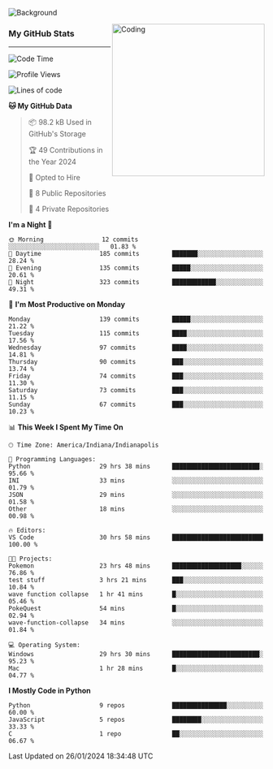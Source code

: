 ![Background](https://github.com/Nguyen-Noah/Nguyen-Noah/assets/112649680/f5d2296f-0508-400c-abcf-47c085708a2a)

<img align="right" alt="Coding" width="300" src="https://cdn.dribbble.com/users/1277312/screenshots/14733298/media/39b1045e593737587dd60e42c8422d1f.gif" >

### My GitHub Stats
---
<!--START_SECTION:waka-->
![Code Time](http://img.shields.io/badge/Code%20Time-94%20hrs%2059%20mins-blue)

![Profile Views](http://img.shields.io/badge/Profile%20Views-0-blue)

![Lines of code](https://img.shields.io/badge/From%20Hello%20World%20I%27ve%20Written-120.5%20thousand%20lines%20of%20code-blue)

**🐱 My GitHub Data** 

> 📦 98.2 kB Used in GitHub's Storage 
 > 
> 🏆 49 Contributions in the Year 2024
 > 
> 💼 Opted to Hire
 > 
> 📜 8 Public Repositories 
 > 
> 🔑 4 Private Repositories 
 > 
**I'm a Night 🦉** 

```text
🌞 Morning                12 commits          ░░░░░░░░░░░░░░░░░░░░░░░░░   01.83 % 
🌆 Daytime                185 commits         ███████░░░░░░░░░░░░░░░░░░   28.24 % 
🌃 Evening                135 commits         █████░░░░░░░░░░░░░░░░░░░░   20.61 % 
🌙 Night                  323 commits         ████████████░░░░░░░░░░░░░   49.31 % 
```
📅 **I'm Most Productive on Monday** 

```text
Monday                   139 commits         █████░░░░░░░░░░░░░░░░░░░░   21.22 % 
Tuesday                  115 commits         ████░░░░░░░░░░░░░░░░░░░░░   17.56 % 
Wednesday                97 commits          ████░░░░░░░░░░░░░░░░░░░░░   14.81 % 
Thursday                 90 commits          ███░░░░░░░░░░░░░░░░░░░░░░   13.74 % 
Friday                   74 commits          ███░░░░░░░░░░░░░░░░░░░░░░   11.30 % 
Saturday                 73 commits          ███░░░░░░░░░░░░░░░░░░░░░░   11.15 % 
Sunday                   67 commits          ███░░░░░░░░░░░░░░░░░░░░░░   10.23 % 
```


📊 **This Week I Spent My Time On** 

```text
🕑︎ Time Zone: America/Indiana/Indianapolis

💬 Programming Languages: 
Python                   29 hrs 38 mins      ████████████████████████░   95.66 % 
INI                      33 mins             ░░░░░░░░░░░░░░░░░░░░░░░░░   01.79 % 
JSON                     29 mins             ░░░░░░░░░░░░░░░░░░░░░░░░░   01.58 % 
Other                    18 mins             ░░░░░░░░░░░░░░░░░░░░░░░░░   00.98 % 

🔥 Editors: 
VS Code                  30 hrs 58 mins      █████████████████████████   100.00 % 

🐱‍💻 Projects: 
Pokemon                  23 hrs 48 mins      ███████████████████░░░░░░   76.86 % 
test stuff               3 hrs 21 mins       ███░░░░░░░░░░░░░░░░░░░░░░   10.84 % 
wave function collapse   1 hr 41 mins        █░░░░░░░░░░░░░░░░░░░░░░░░   05.46 % 
PokeQuest                54 mins             █░░░░░░░░░░░░░░░░░░░░░░░░   02.94 % 
wave-function-collapse   34 mins             ░░░░░░░░░░░░░░░░░░░░░░░░░   01.84 % 

💻 Operating System: 
Windows                  29 hrs 30 mins      ████████████████████████░   95.23 % 
Mac                      1 hr 28 mins        █░░░░░░░░░░░░░░░░░░░░░░░░   04.77 % 
```

**I Mostly Code in Python** 

```text
Python                   9 repos             ███████████████░░░░░░░░░░   60.00 % 
JavaScript               5 repos             ████████░░░░░░░░░░░░░░░░░   33.33 % 
C                        1 repo              ██░░░░░░░░░░░░░░░░░░░░░░░   06.67 % 
```




 Last Updated on 26/01/2024 18:34:48 UTC
<!--END_SECTION:waka-->

<!--
**Nguyen-Noah/Nguyen-Noah** is a ✨ _special_ ✨ repository because its `README.md` (this file) appears on your GitHub profile.

Here are some ideas to get you started:

- 🔭 I’m currently working on ...
- 🌱 I’m currently learning ...
- 👯 I’m looking to collaborate on ...
- 🤔 I’m looking for help with ...
- 💬 Ask me about ...
- 📫 How to reach me: ...
- 😄 Pronouns: ...
- ⚡ Fun fact: ...
-->
